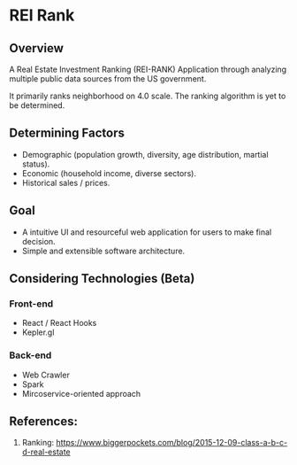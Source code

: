 # REI Rank

## Overview
A Real Estate Investment Ranking (REI-RANK) Application through analyzing multiple public
data sources from the US government.

It primarily ranks neighborhood on 4.0 scale. The ranking algorithm is yet to be determined.

## Determining Factors
* Demographic (population growth, diversity, age distribution, martial status).
* Economic (household income, diverse sectors).
* Historical sales / prices.


## Goal
* A intuitive UI and resourceful web application for users to make final decision.
* Simple and extensible software architecture.


## Considering Technologies (Beta)
### Front-end
* React / React Hooks
* Kepler.gl

### Back-end
* Web Crawler
* Spark
* Mircoservice-oriented approach
## References:

1. Ranking: https://www.biggerpockets.com/blog/2015-12-09-class-a-b-c-d-real-estate
